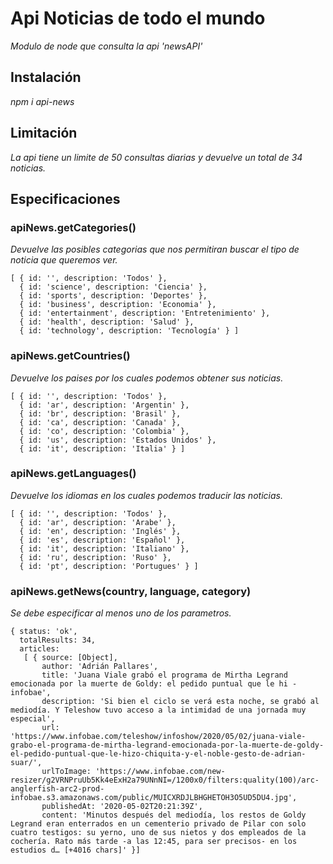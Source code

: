 # Api Noticias de todo el mundo

_Modulo de node que consulta la api 'newsAPI'_

## Instalación 

_npm i api-news_

## Limitación

_La api tiene un limite de 50 consultas diarias y devuelve un total de 34 noticias._

## Especificaciones

### apiNews.getCategories() 

_Devuelve las posibles categorias que nos permitiran buscar el tipo de noticia que queremos ver._ 

```
[ { id: '', description: 'Todos' },
  { id: 'science', description: 'Ciencia' },
  { id: 'sports', description: 'Deportes' },
  { id: 'business', description: 'Economia' },
  { id: 'entertainment', description: 'Entretenimiento' },
  { id: 'health', description: 'Salud' },
  { id: 'technology', description: 'Tecnología' } ]

  ```


### apiNews.getCountries() 

_Devuelve los paises por los cuales podemos obtener sus noticias._ 

```
[ { id: '', description: 'Todos' },
  { id: 'ar', description: 'Argentin' },
  { id: 'br', description: 'Brasil' },
  { id: 'ca', description: 'Canada' },
  { id: 'co', description: 'Colombia' },
  { id: 'us', description: 'Estados Unidos' },
  { id: 'it', description: 'Italia' } ]

  ```


### apiNews.getLanguages() 

_Devuelve los idiomas en los cuales podemos traducir las noticias._ 

```
[ { id: '', description: 'Todos' },
  { id: 'ar', description: 'Arabe' },
  { id: 'en', description: 'Inglés' },
  { id: 'es', description: 'Español' },
  { id: 'it', description: 'Italiano' },
  { id: 'ru', description: 'Ruso' },
  { id: 'pt', description: 'Portugues' } ]

  ```

### apiNews.getNews(country, language, category) 
  _Se debe especificar al menos uno de los parametros._ 

```
{ status: 'ok',
  totalResults: 34,
  articles:
   [ { source: [Object],
       author: 'Adrián Pallares',
       title: 'Juana Viale grabó el programa de Mirtha Legrand emocionada por la muerte de Goldy: el pedido puntual que le hi - infobae',
       description: 'Si bien el ciclo se verá esta noche, se grabó al mediodía. Y Teleshow tuvo acceso a la intimidad de una jornada muy especial',
       url: 'https://www.infobae.com/teleshow/infoshow/2020/05/02/juana-viale-grabo-el-programa-de-mirtha-legrand-emocionada-por-la-muerte-de-goldy-el-pedido-puntual-que-le-hizo-chiquita-y-el-noble-gesto-de-adrian-suar/',
       urlToImage: 'https://www.infobae.com/new-resizer/g2VRNPruUb5Kk4eExH2a79UNnNI=/1200x0/filters:quality(100)/arc-anglerfish-arc2-prod-infobae.s3.amazonaws.com/public/MUICXRDJLBHGHETOH3O5UD5DU4.jpg',
       publishedAt: '2020-05-02T20:21:39Z',
       content: 'Minutos después del mediodía, los restos de Goldy Legrand eran enterrados en un cementerio privado de Pilar con solo cuatro testigos: su yerno, uno de sus nietos y dos empleados de la cochería. Rato más tarde -a las 12:45, para ser precisos- en los estudios d… [+4016 chars]' }]

  ```